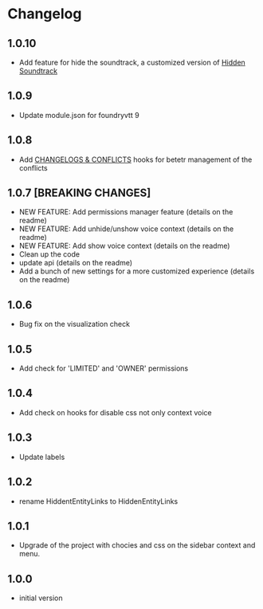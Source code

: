 # Changelog

## 1.0.10

- Add feature for hide the soundtrack, a customized version of [Hidden Soundtrack](https://github.com/kandashi/Hidden-Soundtracks)

## 1.0.9

- Update module.json for foundryvtt 9

## 1.0.8

- Add [CHANGELOGS & CONFLICTS](https://github.com/theripper93/libChangelogs) hooks for betetr management of the conflicts

## 1.0.7 [BREAKING CHANGES]

- NEW FEATURE: Add permissions manager feature (details on the readme)
- NEW FEATURE: Add unhide/unshow voice context (details on the readme)
- NEW FEATURE: Add show voice context (details on the readme)
- Clean up the code
- update api (details on the readme)
- Add a bunch of new settings for a more customized experience (details on the readme)

## 1.0.6

- Bug fix on the visualization check

## 1.0.5

- Add check for 'LIMITED' and 'OWNER' permissions

## 1.0.4

- Add check on hooks for disable css not only context voice

## 1.0.3

- Update labels

## 1.0.2

- rename HiddentEntityLinks to HiddenEntityLinks

## 1.0.1

- Upgrade of the project with chocies and css on the sidebar context and menu.

## 1.0.0

- initial version